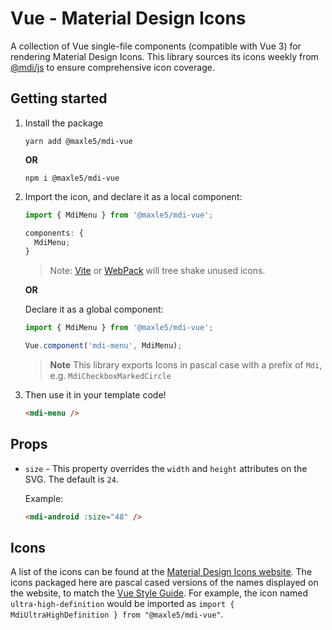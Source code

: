 # Vue - Material Design Icons

A collection of Vue single-file components (compatible with Vue 3) for rendering Material Design Icons. This library sources its icons weekly from [@mdi/js](https://github.com/Templarian/MaterialDesign-JS) to ensure comprehensive icon coverage.

## Getting started

1. Install the package

   ```console
   yarn add @maxle5/mdi-vue
   ```

   **OR**

   ```console
   npm i @maxle5/mdi-vue
   ```

2. Import the icon, and declare it as a local component:

   ```javascript
   import { MdiMenu } from '@maxle5/mdi-vue';

   components: {
     MdiMenu;
   }
   ```
   > Note: [Vite](https://vitejs.dev/) or [WebPack](https://webpack.js.org) will tree shake unused icons.

   **OR**

   Declare it as a global component:

   ```javascript
   import { MdiMenu } from '@maxle5/mdi-vue';

   Vue.component('mdi-menu', MdiMenu);
   ```

   > **Note** This library exports Icons in pascal case with a prefix of `Mdi`, e.g. `MdiCheckboxMarkedCircle`

3. Then use it in your template code!

   ```html
   <mdi-menu />
   ```

## Props
- `size` - This property overrides the `width` and `height` attributes on the
  SVG. The default is `24`.

  Example:

  ```html
  <mdi-android :size="48" />
  ```

## Icons

A list of the icons can be found at the
[Material Design Icons website](https://materialdesignicons.com/ 'Material Design Icons website'). The icons packaged here are pascal cased
versions of the names displayed on the website, to match the
[Vue Style Guide](https://vuejs.org/v2/style-guide/). For example, the icon
named `ultra-high-definition` would be imported as
`import { MdiUltraHighDefinition } from "@maxle5/mdi-vue"`.
